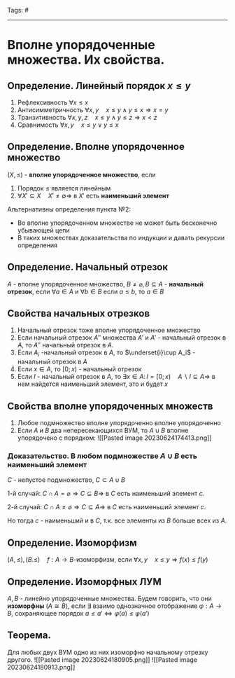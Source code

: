 Tags: #

---
# Вполне упорядоченные множества. Их свойства.

## Определение. Линейный порядок $x \leq y$ 
1) Рефлексивность $\forall x \leq x$ 
2) Антисимметричность $\forall x,y\quad x\leq y \wedge y \leq x \Rightarrow x = y$
3) Транзитивность $\forall x,y,z \quad x \leq y \wedge y\leq z \Rightarrow x < z$
4) Сравнимость $\forall x,y \quad x \leq y \lor y \leq x$

## Определение. Вполне упорядоченное множество
$(X,\leq)$ - **вполне упорядоченное множество**, если
1) Порядок $\leq$ является линейным
2) $\forall X'\subseteq X \quad X'\neq\emptyset \Rightarrow$ в $X'$ есть **наименьший элемент**

Альтернативны определения пункта №2:
* Во вполне упорядоченном множестве не может быть бесконечно убывающей цепи
* В таких множествах доказательства по индукции и давать рекурсии определения

## Определение. Начальный отрезок
$A$ - вполне упорядоченное множество, $B\neq\varnothing, B \subseteq A$ - **начальный отрезок**, если $\forall a \in A$ и $\forall b \in B$ если $a\leq b$, то $a\in B$

## Свойства начальных отрезков
1. Начальный отрезок тоже вполне упорядоченное множество
2. Если начальный отрезок $A''$ множества $A'$ и $A'$ - начальный отрезок в $A$, то $A''$ начальный отрезок в $A$.
3. Если $A_i$ -начальный отрезок в $A$, то $\underset{i}\cup A_i$ - начальный отрезок в $A$
4. Если $x \in A$, то $[0; x)$ - начальный отрезок
5. Если $I$ - начальный отрезок в $A$, то $\exists x \in A: \, I=[0;x) \quad A \backslash I \subseteq A \Rightarrow$ в нем найдется наименьший элемент, это и будет $x$

## Свойства вполне упорядоченных множеств
1. Любое подмножество вполне упорядоченно вполне упорядоченно
2. Если $A$ и $B$ два непересекающихся ВУМ, то $A\cup B$ вполне упорядочено с порядком: 
![[Pasted image 20230624174413.png]] 

### Доказательство. В любом подмножестве $A\cup B$ есть наименьший элемент
$C$ - непустое подмножество, $C\subset A\cup B$ 

1-й случай:
$C\cap A = \varnothing \Rightarrow C \subseteq B \Rightarrow$  в $C$ есть наименьший элемент $c$.

2-й случай:
$C\cap A \neq \varnothing \Rightarrow C \subseteq A \Rightarrow$  в $C$ есть наименьший элемент $c$.

Но тогда $c$ - наименьший и в $C$, т.к. все элементы из $B$ больше всех из $A$.

## Определение. Изоморфизм
$(A, \leq), (B. \leq) \quad f:A\rightarrow B$-изоморфизм, если $\forall x,y \quad x\leq y \Rightarrow f(x) \leq f(y)$

## Определение. Изоморфных ЛУМ
$A, B$ - линейно упорядоченные множества. Будем говорить, что они **изоморфны** ($A \cong B$), если $\exists$ взаимо однозначное отображение $\varphi: A \rightarrow B$, сохраняющее порядок $a \leq a' \Leftrightarrow \varphi(a) \leq \varphi(a')$

## Теорема.
Для любых двух ВУМ одно из них изоморфно начальному отрезку другого.
![[Pasted image 20230624180905.png]]
![[Pasted image 20230624180913.png]]